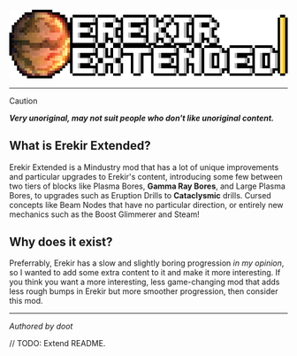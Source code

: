 ![logo](https://github.com/gh-doot/erekir-extended/blob/d74e5d817e69401c057025cf25c5d91ab31887d4/githubrepository/pixil-frame-0%20(3).png)

---

> [!CAUTION]
> ***Very unoriginal, may not suit people who don't like unoriginal content.***

## What is Erekir Extended?
Erekir Extended is a Mindustry mod that has a lot of unique improvements and particular upgrades to Erekir's content, introducing some few between two tiers of blocks like Plasma Bores, **Gamma Ray Bores**, and Large Plasma Bores, to upgrades such as Eruption Drills to **Cataclysmic** drills. Cursed concepts like Beam Nodes that have no particular direction, or entirely new mechanics such as the Boost Glimmerer and Steam!

## Why does it exist?
Preferrably, Erekir has a slow and slightly boring progression *in my opinion*, so I wanted to add some extra content to it and make it more interesting. If you think you want a more interesting, less game-changing mod that adds less rough bumps in Erekir but more smoother progression, then consider this mod.

---

*Authored by doot*

// TODO: Extend README.
